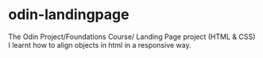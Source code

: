 # odin-landingpage
The Odin Project/Foundations Course/ Landing Page project (HTML &amp; CSS)
I learnt how to align objects in html in a responsive way.
